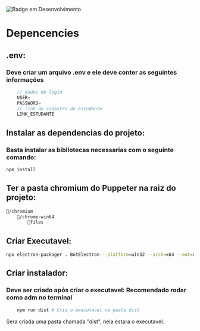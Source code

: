 ![Badge em Desenvolvimento](http://img.shields.io/static/v1?label=STATUS&message=EM%20DESENVOLVIMENTO&color=GREEN&style=for-the-badge)

# Depencencies

## .env:
### Deve criar um arquivo .env e ele deve conter as seguintes informações
```javascript
    // dados do login
    USER=
    PASSWORD=
    // link do cadastro de estudante
    LINK_ESTUDANTE
```

## Instalar as dependencias do projeto:
### Basta instalar as bibliotecas necessarias com o seguinte comando:
```javascript
npm install
```

## Ter a pasta chromium do Puppeter na raiz do projeto:
```bash
📁/chromium
    📁/chrome-win64
        📝files
```

## Criar Executavel:
```bash
npx electron-packager . BotElectron --platform=win32 --arch=x64 --out=dist --overwrite
```
## Criar instalador:
### Deve ser criado após criar o executavel: Recomendado rodar como adm no terminal
```bash 
    npm run dist # Cria o executavel na pasta dist
```
Sera criada uma pasta chamada "dist", nela estara o executavel.